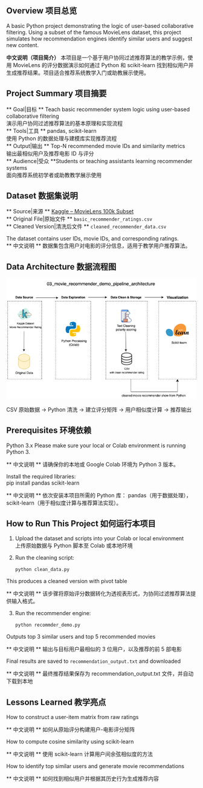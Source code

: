 ## Overview 项目总览

A basic Python project demonstrating the logic of user-based collaborative filtering. Using a subset of the famous MovieLens dataset, this project simulates how recommendation engines identify similar users and suggest new content.

**中文说明（项目简介）**  本项目是一个基于用户协同过滤推荐算法的教学示例，使用 MovieLens 的评分数据演示如何通过 Python 和 scikit-learn 找到相似用户并生成推荐结果。项目适合推荐系统教学入门或助教展示使用。

## Project Summary 项目摘要

** Goal|目标 ** Teach basic recommender system logic using user-based collaborative filtering  
  演示用户协同过滤推荐算法的基本原理和实现流程  
** Tools|工具 ** pandas, scikit-learn  
  使用 Python 的数据处理与建模库实现推荐流程  
** Output|输出 ** Top-N recommended movie IDs and similarity metrics  
  输出最相似用户及推荐电影 ID 与评分  
** Audience|受众 **Students or teaching assistants learning recommender systems  
  面向推荐系统初学者或助教教学展示使用

## Dataset 数据集说明

** Source|来源 ** [Kaggle – MovieLens 100k Subset](https://www.kaggle.com/datasets/abhikjha/movielens-100k)  
** Original File|原始文件 ** `basic_recommender_ratings.csv`  
** Cleaned Version|清洗后文件 ** `cleaned_recommender_data.csv`  

The dataset contains user IDs, movie IDs, and corresponding ratings.  
** 中文说明 ** 数据集包含用户对电影的评分信息，适用于教学用户推荐算法。

## Data Architecture 数据流程图

![Pipeline Diagram](movie_recommender_demo_pipeline.png)  

CSV 原始数据 → Python 清洗 → 建立评分矩阵 → 用户相似度计算 → 推荐输出

## Prerequisites 环境依赖

Python 3.x
Please make sure your local or Colab environment is running Python 3.
  
** 中文说明 ** 请确保你的本地或 Google Colab 环境为 Python 3 版本。

Install the required libraries:  
pip install pandas scikit-learn

** 中文说明 ** 依次安装本项目所需的 Python 库：
pandas（用于数据处理），scikit-learn（用于相似度计算与推荐算法实现）。

## How to Run This Project 如何运行本项目

1. Upload the dataset and scripts into your Colab or local environment  
   上传原始数据与 Python 脚本至 Colab 或本地环境

2. Run the cleaning script:  
   ```bash
   python clean_data.py
   ```  
This produces a cleaned version with pivot table
  
** 中文说明 ** 该步骤将原始评分数据转化为透视表形式，为协同过滤推荐算法提供输入格式。

3. Run the recommender engine:  
   ```bash
   python recommder_demo.py
   ```
   
Outputs top 3 similar users and top 5 recommended movies

** 中文说明 ** 输出与目标用户最相似的 3 位用户，以及推荐的前 5 部电影

Final results are saved to `recommendation_output.txt` and downloaded

** 中文说明 ** 最终推荐结果保存为 recommendation_output.txt 文件，并自动下载到本地

## Lessons Learned 教学亮点

How to construct a user-item matrix from raw ratings

** 中文说明 ** 如何从原始评分构建用户-电影评分矩阵

How to compute cosine similarity using scikit-learn  

** 中文说明 **  使用 scikit-learn 计算用户间余弦相似度的方法

How to identify top similar users and generate movie recommendations 

** 中文说明 ** 如何找到相似用户并根据其历史行为生成推荐内容
